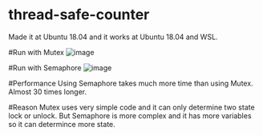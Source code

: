 # thread-safe-counter
Made it at Ubuntu 18.04 and it works at Ubuntu 18.04 and WSL.

#Run with Mutex
![image](https://user-images.githubusercontent.com/68852298/121776546-79113280-cbc8-11eb-960f-9fd3fdf8805e.png)

#Run with Semaphore
![image](https://user-images.githubusercontent.com/68852298/121794830-6f2e1480-cc46-11eb-80ea-da5d0d0ac370.png)

#Performance
Using Semaphore takes much more time than using Mutex. Almost 30 times longer.

#Reason
Mutex uses very simple code and it can only determine two state lock or unlock. 
But Semaphore is more complex and it has more variables so it can determince more state.
